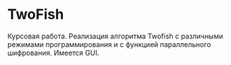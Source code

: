 # TwoFish
Курсовая работа. Реализация алгоритма Twofish с различными режимами программирования и с функцией параллельного шифрования. Имеется GUI.
